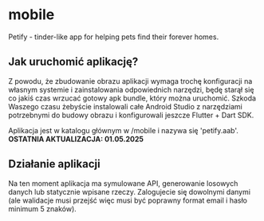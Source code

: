 # mobile

Petify - tinder-like app for helping pets find their forever homes.

## Jak uruchomić aplikację?

Z powodu, że zbudowanie obrazu aplikacji wymaga trochę konfiguracji na własnym systemie i zainstalowania odpowiednich narzędzi, będę starął się co jakiś czas wrzucać gotowy apk bundle, który można uruchomić.
Szkoda Waszego czasu żebyście instalowali całe Android Studio z narzędziami potrzebnymi do budowy obrazu i konfigurowali jeszcze Flutter + Dart SDK.

Aplikacja jest w katalogu głównym w /mobile i nazywa się 'petify.aab'.
<strong>OSTATNIA AKTUALIZACJA: 01.05.2025</strong>

## Działanie aplikacji
Na ten moment aplikacja ma symulowane API, generowanie losowych danych lub statycznie wpisane rzeczy. Zalogujecie się dowolnymi danymi (ale walidacje musi przejść więc musi być poprawny format email i hasło minimum 5 znaków).
